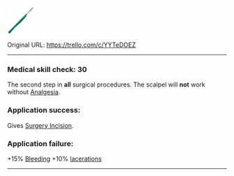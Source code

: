 ![scalpel.png\|200](./Scalpel%20-%20Attachments/6718845db30472d958dd7b75.png)

Original URL: https://trello.com/c/YYTeDOEZ

---

### Medical skill check: 30

The second step in **all** surgical procedures. The scalpel will **not** work without [Analgesia](../Torso/Analgesia.md).

### Application success:

Gives [Surgery Incision](../Surgery/Surgery%20Incision.md).

### Application failure:

\+15% [Bleeding](../Any%20bodypart/Bleeding.md)
\+10% [lacerations]([Wounds](../Any%20bodypart/archived/Wounds.md) "‌")

---

